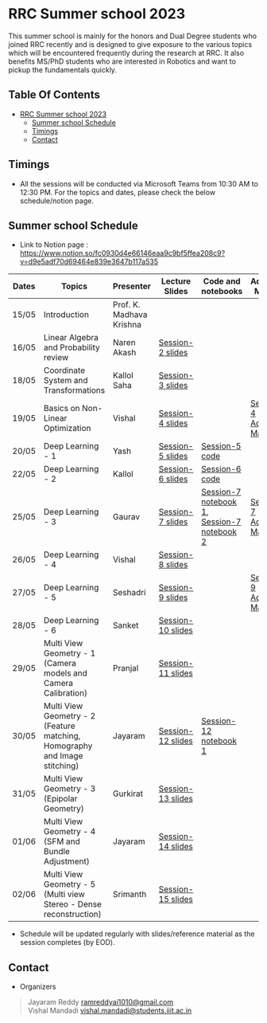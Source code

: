# RRC Summer school 2023
This summer school is mainly for the honors and Dual Degree students who joined RRC recently and is designed to give exposure to the various topics which will be encountered frequently during the research at RRC. It also benefits MS/PhD students who are interested in Robotics and want to pickup the fundamentals quickly.
 
## Table Of Contents
* [RRC Summer school 2023](#summer-sessions-2023)
  * [Summer school Schedule](#summer-school-schedule)
  * [Timings](#Timings)
  * [Contact](#contact)

## Timings
* All the sessions will be conducted via Microsoft Teams from 10:30 AM to 12:30 PM. For the topics and dates, please check the below schedule/notion page.

## Summer school Schedule
* Link to Notion page : https://www.notion.so/fc0930d4e66146eaa9c9bf5ffea208c9?v=d9e5adf70d69464e839e3647b117a535

 Dates |  Topics                                             |  Presenter       |  Lecture Slides   | Code and notebooks  |  Additional Material
-------|-----------------------------------------------------|------------------|-----------------|---------------------|--------------------
15/05  |  Introduction                                       | Prof. K. Madhava Krishna      |    | 
16/05  |  Linear Algebra and Probability review              | Naren Akash         |  [Session-2 slides](lecture_slides/foundations/Linear_algebra_and_probability) |
18/05  |  Coordinate System and Transformations              | Kallol Saha         | [Session-3 slides](lecture_slides/foundations/Coordinate_Systems_and_Transforms)
19/05  |  Basics on Non-Linear Optimization                  | Vishal         | [Session-4 slides](lecture_slides/foundations/Calculus_review/) | | [Session-4 Additional Material](lecture_slides/foundations/Calculus_review/)
20/05  |  Deep Learning - 1                                  | Yash           | [Session-5 slides](lecture_slides/Deep_learning/basics/session_5/)   |  [Session-5 code](lecture_slides/Deep_learning/basics/session_5/)  | 
22/05  |  Deep Learning - 2                                  | Kallol         | [Session-6 slides](lecture_slides/Deep_learning/basics/session_6/) | [Session-6 code](https://colab.research.google.com/drive/1pfymiv8pUL7vWqdX7Wo-udZtPOaoC6yW#scrollTo=HEEjPQs09oPj)
25/05  |  Deep Learning - 3                                  | Gaurav         | [Session-7 slides](lecture_slides/Deep_learning/basics/session_7/) | [Session-7 notebook 1](https://colab.research.google.com/drive/1rJOIbwZ1vXRVbtmWFQIBlc8b7n1sIrmN?usp=sharing),   [Session-7 notebook 2](https://colab.research.google.com/github/pytorch/tutorials/blob/gh-pages/_downloads/36608d2d57f623ba3a623e0c947a8c3e/data_tutorial.ipynb) | [Session-7 Additional Material](lecture_slides/Deep_learning/basics/session_7/)
26/05  |  Deep Learning - 4                                  | Vishal         | [Session-8 slides](lecture_slides/Deep_learning/image_classification_and_VIT/)
27/05  |  Deep Learning - 5                                  | Seshadri       | [Session-9 slides](lecture_slides/Deep_learning/advanced/session_9_object_detection) | | [Session-9 Additional Material](lecture_slides/Deep_learning/advanced/session_9_object_detection/)
28/05  |  Deep Learning - 6                                  | Sanket         | [Session-10 slides](lecture_slides/Deep_learning/advanced/session_10_self_supervised_and_representation_learning)
29/05  |  Multi View Geometry - 1 (Camera models and Camera Calibration)      | Pranjal         | [Session-11 slides](lecture_slides/Multi_view_Geometry/session_11_Camera_models_and_calibration/)
30/05  |  Multi View Geometry - 2 (Feature matching, Homography and Image stitching)   | Jayaram       | [Session-12 slides](lecture_slides/Multi_view_Geometry/session_12_feature_matching_and_homography/)  |  [Session-12 notebook 1](lecture_slides/Multi_view_Geometry/session_12_feature_matching_and_homography/)
31/05  |  Multi View Geometry - 3  (Epipolar Geometry)      | Gurkirat        | [Session-13 slides](lecture_slides/Multi_view_Geometry/session_13_epipolar_Geometry/)
01/06  |  Multi View Geometry - 4  (SFM and Bundle Adjustment)      | Jayaram        | [Session-14 slides](lecture_slides/Multi_view_Geometry/session_14_SFM_and_Bundle_Adjustment/)
02/06  |  Multi View Geometry - 5  (Multi view Stereo - Dense reconstruction)      | Srimanth        | [Session-15 slides](lecture_slides/Multi_view_Geometry/session_15_Multi_view_streo/)


* Schedule will be updated regularly with slides/reference material as the session completes (by EOD).

## Contact
* Organizers
>Jayaram Reddy <ramreddyai1010@gmail.com><br />
>Vishal Mandadi <vishal.mandadi@students.iiit.ac.in><br />
